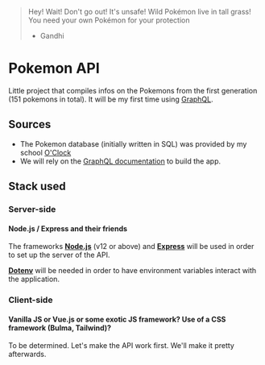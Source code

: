 > Hey! Wait! Don't go out! It's unsafe! Wild Pokémon live in tall grass! You need your own Pokémon for your protection
> - Gandhi


# Pokemon API

Little project that compiles infos on the Pokemons from the first generation (151 pokemons in total).
It will be my first time using [GraphQL](https://graphql.org/code/).

## Sources

- The Pokemon database (initially written in SQL) was provided by my school [O'Clock](https://oclock.io/)
- We will rely on the [GraphQL documentation](https://graphql.org/code/#javascript) to build the app.

## Stack used

### Server-side

#### Node.js / Express and their friends

The frameworks [__Node.js__](https://nodejs.org/en/download) (v12 or above) and [__Express__](https://www.npmjs.com/package/express) will be used in order to set up the server of the API.

[__Dotenv__](https://www.npmjs.com/package/dotenv) will be needed in order to have environment variables interact with the application.

### Client-side

#### Vanilla JS or Vue.js or some exotic JS framework? Use of a CSS framework (Bulma, Tailwind)?

To be determined. Let's make the API work first. We'll make it pretty afterwards.